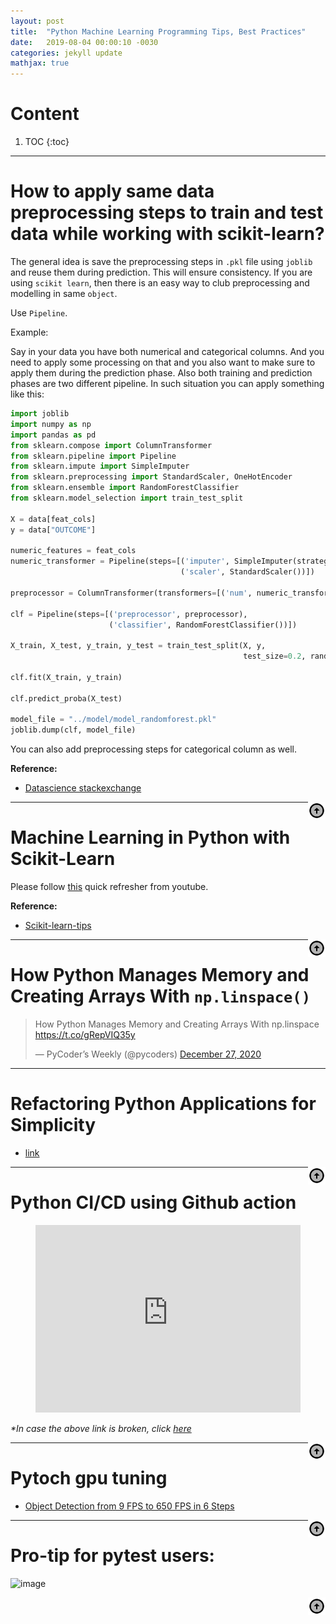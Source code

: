 ```yaml
---
layout: post
title:  "Python Machine Learning Programming Tips, Best Practices"
date:   2019-08-04 00:00:10 -0030
categories: jekyll update
mathjax: true
---
```


# Content

1. TOC
{:toc}

---

# How to apply same data preprocessing steps to train and test data while working with scikit-learn?

The general idea is save the preprocessing steps in `.pkl` file using `joblib` and reuse them during prediction. This will ensure consistency. If you are using `scikit learn`, then there is an easy way to club preprocessing and modelling in same `object`.

Use `Pipeline`.

Example:

Say in your data you have both numerical and categorical columns. And you need to apply some processing on that and you also want to make sure to apply them during the prediction phase. Also both training and prediction phases are two different pipeline. In such situation you can apply something like this:

```py
import joblib
import numpy as np
import pandas as pd
from sklearn.compose import ColumnTransformer
from sklearn.pipeline import Pipeline
from sklearn.impute import SimpleImputer
from sklearn.preprocessing import StandardScaler, OneHotEncoder
from sklearn.ensemble import RandomForestClassifier
from sklearn.model_selection import train_test_split

X = data[feat_cols]
y = data["OUTCOME"]

numeric_features = feat_cols
numeric_transformer = Pipeline(steps=[('imputer', SimpleImputer(strategy='median')),
                                      ('scaler', StandardScaler())])

preprocessor = ColumnTransformer(transformers=[('num', numeric_transformer, numeric_features)])

clf = Pipeline(steps=[('preprocessor', preprocessor),
                      ('classifier', RandomForestClassifier())])

X_train, X_test, y_train, y_test = train_test_split(X, y, 
                                                    test_size=0.2, random_state=42, stratify=y)

clf.fit(X_train, y_train)

clf.predict_proba(X_test)

model_file = "../model/model_randomforest.pkl"
joblib.dump(clf, model_file)

```

You can also add preprocessing steps for categorical column as well.

**Reference:**

- [Datascience stackexchange](https://datascience.stackexchange.com/questions/48026/how-to-correctly-apply-the-same-data-transformation-used-on-the-training-datas)



<a href="#Top"><img align="right" width="28" height="28" src="/assets/images/icon/arrow_circle_up-24px.svg" alt="Top"></a>



----

# Machine Learning in Python with Scikit-Learn

Please follow [this](https://www.youtube.com/watch?list=PL5-da3qGB5ICeMbQuqbbCOQWcS6OYBr5A&time_continue=1565&v=irHhDMbw3xo&feature=emb_logo) quick refresher from youtube.

**Reference:**

- [Scikit-learn-tips](https://github.com/justmarkham/scikit-learn-tips)


<a href="#Top"><img align="right" width="28" height="28" src="/assets/images/icon/arrow_circle_up-24px.svg" alt="Top"></a>

----

# How Python Manages Memory and Creating Arrays With `np.linspace()`

<blockquote class="twitter-tweet"><p lang="en" dir="ltr">How Python Manages Memory and Creating Arrays With np.linspace <a href="https://t.co/gRepVIQ35y">https://t.co/gRepVIQ35y</a></p>&mdash; PyCoder’s Weekly (@pycoders) <a href="https://twitter.com/pycoders/status/1343211790474358784?ref_src=twsrc%5Etfw">December 27, 2020</a></blockquote> <script async src="https://platform.twitter.com/widgets.js" charset="utf-8"></script> 


----

# Refactoring Python Applications for Simplicity

- [link](https://realpython.com/python-refactoring/)


<a href="#Top"><img align="right" width="28" height="28" src="/assets/images/icon/arrow_circle_up-24px.svg" alt="Top"></a>


----

# Python CI/CD using Github action

<center>
<figure class="video_container">
  <iframe src="https://www.youtube.com/embed/V2TgkoExzvA" frameborder="0" allowfullscreen="true" width="100%" height="300"> </iframe>
</figure>
</center>

_*In case the above link is broken, click [here](https://www.youtube.com/embed/V2TgkoExzvA)_

<a href="#Top"><img align="right" width="28" height="28" src="/assets/images/icon/arrow_circle_up-24px.svg" alt="Top"></a>


----

# Pytoch gpu tuning

- [Object Detection from 9 FPS to 650 FPS in 6 Steps](https://paulbridger.com/posts/video-analytics-pipeline-tuning/)

<a href="#Top"><img align="right" width="28" height="28" src="/assets/images/icon/arrow_circle_up-24px.svg" alt="Top"></a>


----

# Pro-tip for pytest users:

![image](https://pbs.twimg.com/media/Ej1PSMqWkAMK-Xa?format=jpg&name=small)


<a href="#Top"><img align="right" width="28" height="28" src="/assets/images/icon/arrow_circle_up-24px.svg" alt="Top"></a>

